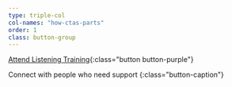 ```yaml
---
type: triple-col
col-names: "how-ctas-parts"
order: 1
class: button-group
---
```


[Attend Listening Training](/listening-training/){:class="button button-purple"}

Connect with people who need support
{:class="button-caption"}